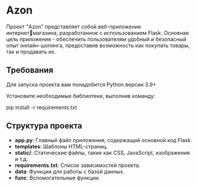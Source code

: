 # Azon

Проект "Azon" представляет собой веб-приложение интернетмагазина, разработанное с использованием Flask. Основная цель 
приложения - обеспечить пользователям удобный и безопасный 
опыт онлайн-шопинга, предоставив возможность как покупать 
товары, так и продавать их.

## Требования

Для запуска проекта вам понадобится Python версии 3.9+ 

Установите необходимые библиотеки, выполнив команду:

pip install -r requirements.txt


## Структура проекта

- **app.py**: Главный файл приложения, содержащий основной код Flask.
- **templates**: Шаблоны HTML-страниц.
- **static/**: Статические файлы, такие как CSS, JavaScript, изображения и т.д.
- **requirements.txt**: Список зависимостей проекта.
- **data**: Функции для работы с базой данных.
- **func**: Вспомогательные функции.
